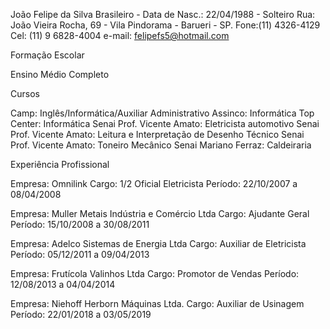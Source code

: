 João Felipe da Silva
Brasileiro - Data de Nasc.: 22/04/1988 - Solteiro
Rua: João Vieira Rocha, 69 - Vila Pindorama - Barueri - SP.
Fone:(11) 4326-4129 Cel: (11) 9 6828-4004 e-mail: felipefs5@hotmail.com

Formação Escolar

Ensino Médio Completo

Cursos

Camp: Inglês/Informática/Auxiliar Administrativo
Assinco: Informática
Top Center: Informática
Senai Prof. Vicente Amato: Eletricista automotivo
Senai Prof. Vicente Amato: Leitura e Interpretação de Desenho Técnico
Senai Prof. Vicente Amato: Toneiro Mecânico
Senai Mariano Ferraz: Caldeiraria 

Experiência Profissional

Empresa: Omnilink
Cargo: 1/2 Oficial Eletricista
Período: 22/10/2007 a 08/04/2008

Empresa: Muller Metais Indústria e Comércio Ltda
Cargo: Ajudante Geral 
Período: 15/10/2008 a 30/08/2011

Empresa: Adelco Sistemas de Energia Ltda
Cargo: Auxiliar de Eletricista
Período: 05/12/2011 a 09/04/2013

Empresa: Frutícola Valinhos Ltda
Cargo: Promotor de Vendas
Período: 12/08/2013 a 04/04/2014

Empresa: Niehoff Herborn Máquinas Ltda.
Cargo: Auxiliar de Usinagem
Período: 22/01/2018 a 03/05/2019
